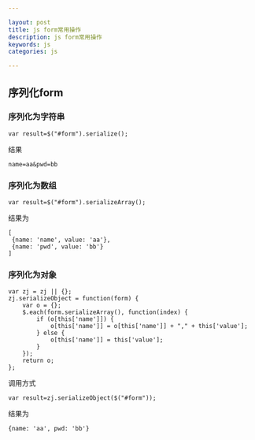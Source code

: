 ```yaml
---

layout: post
title: js form常用操作
description: js form常用操作
keywords: js
categories: js

---
```


## 序列化form

### 序列化为字符串
	var result=$("#form").serialize();

结果 

	name=aa&pwd=bb

### 序列化为数组
	var result=$("#form").serializeArray();

结果为  

	[ 
	 {name: 'name', value: 'aa'}, 
	 {name: 'pwd', value: 'bb'}
	]

### 序列化为对象
	var zj = zj || {};
	zj.serializeObject = function(form) {
		var o = {};
		$.each(form.serializeArray(), function(index) {
			if (o[this['name']]) {
				o[this['name']] = o[this['name']] + "," + this['value'];
			} else {
				o[this['name']] = this['value'];
			}
		});
		return o;
	};

调用方式

	var result=zj.serializeObject($("#form"));

结果为  


	{name: 'aa', pwd: 'bb'} 
	
